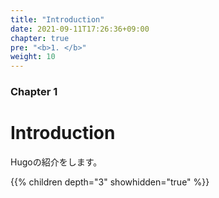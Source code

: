 ```yaml
---
title: "Introduction"
date: 2021-09-11T17:26:36+09:00
chapter: true
pre: "<b>1. </b>"
weight: 10
---
```


### Chapter 1

# Introduction

Hugoの紹介をします。

{{% children depth="3" showhidden="true" %}}

